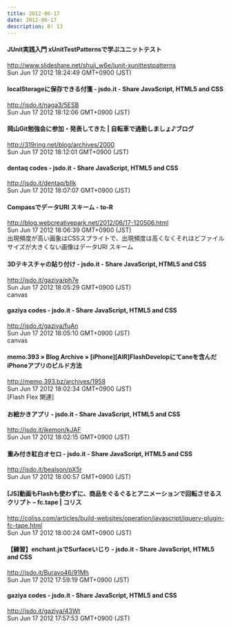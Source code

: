 ```yaml
---
title: 2012-06-17
date: 2012-06-17
description: B! 13
---
```


#### JUnit実践入門 xUnitTestPatternsで学ぶユニットテスト
http://www.slideshare.net/shuji_w6e/junit-xunittestpatterns<br>
Sun Jun 17 2012 18:24:49 GMT+0900 (JST)<br>


#### localStorageに保存できる付箋 - jsdo.it - Share JavaScript, HTML5 and CSS
http://jsdo.it/naga3/5ESB<br>
Sun Jun 17 2012 18:12:06 GMT+0900 (JST)<br>


#### 岡山Git勉強会に参加・発表してきた | 自転車で通勤しましょ♪ブログ
http://319ring.net/blog/archives/2000<br>
Sun Jun 17 2012 18:12:01 GMT+0900 (JST)<br>


#### dentaq codes - jsdo.it - Share JavaScript, HTML5 and CSS
http://jsdo.it/dentaq/bIIk<br>
Sun Jun 17 2012 18:07:07 GMT+0900 (JST)<br>


#### CompassでデータURI スキーム - to-R
http://blog.webcreativepark.net/2012/06/17-120506.html<br>
Sun Jun 17 2012 18:06:39 GMT+0900 (JST)<br>
出現頻度が高い画象はCSSスプライトで、出現頻度は高くなくそれほどファイルサイズが大きくない画像はデータURI スキーム


#### 3Dテキスチャの貼り付け - jsdo.it - Share JavaScript, HTML5 and CSS
http://jsdo.it/gaziya/ph7e<br>
Sun Jun 17 2012 18:05:29 GMT+0900 (JST)<br>
canvas


#### gaziya codes - jsdo.it - Share JavaScript, HTML5 and CSS
http://jsdo.it/gaziya/fuAn<br>
Sun Jun 17 2012 18:05:10 GMT+0900 (JST)<br>
canvas


#### memo.393  » Blog Archive   » [iPhone][AIR]FlashDevelopにてaneを含んだiPhoneアプリのビルド方法
http://memo.393.bz/archives/1958<br>
Sun Jun 17 2012 18:02:34 GMT+0900 (JST)<br>
[Flash Flex 関連]


#### お絵かきアプリ - jsdo.it - Share JavaScript, HTML5 and CSS
http://jsdo.it/ikemon/kJAF<br>
Sun Jun 17 2012 18:02:15 GMT+0900 (JST)<br>


#### 重み付き紅白オセロ - jsdo.it - Share JavaScript, HTML5 and CSS
http://jsdo.it/bealson/pX5r<br>
Sun Jun 17 2012 18:00:57 GMT+0900 (JST)<br>


####   [JS]動画もFlashも使わずに、商品をぐるぐるとアニメーションで回転させるスクリプト – fc.tape | コリス
http://coliss.com/articles/build-websites/operation/javascript/jquery-plugin-fc-tape.html<br>
Sun Jun 17 2012 18:00:24 GMT+0900 (JST)<br>


#### 【練習】enchant.jsでSurfaceいじり - jsdo.it - Share JavaScript, HTML5 and CSS
http://jsdo.it/Buravo46/91Mh<br>
Sun Jun 17 2012 17:59:19 GMT+0900 (JST)<br>


#### gaziya codes - jsdo.it - Share JavaScript, HTML5 and CSS
http://jsdo.it/gaziya/43Wt<br>
Sun Jun 17 2012 17:57:53 GMT+0900 (JST)<br>


